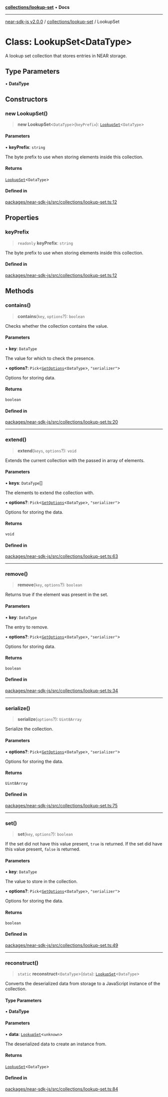 [**collections/lookup-set**](../README.md) • **Docs**

***

[near-sdk-js v2.0.0](../../../packages.md) / [collections/lookup-set](../README.md) / LookupSet

# Class: LookupSet\<DataType\>

A lookup set collection that stores entries in NEAR storage.

## Type Parameters

• **DataType**

## Constructors

### new LookupSet()

> **new LookupSet**\<`DataType`\>(`keyPrefix`): [`LookupSet`](LookupSet.md)\<`DataType`\>

#### Parameters

• **keyPrefix**: `string`

The byte prefix to use when storing elements inside this collection.

#### Returns

[`LookupSet`](LookupSet.md)\<`DataType`\>

#### Defined in

[packages/near-sdk-js/src/collections/lookup-set.ts:12](https://github.com/dim-daskalov/near-sdk-js/blob/0bae67c8fac52fa6fac6b3698d8164f5618f8e2c/packages/near-sdk-js/src/collections/lookup-set.ts#L12)

## Properties

### keyPrefix

> `readonly` **keyPrefix**: `string`

The byte prefix to use when storing elements inside this collection.

#### Defined in

[packages/near-sdk-js/src/collections/lookup-set.ts:12](https://github.com/dim-daskalov/near-sdk-js/blob/0bae67c8fac52fa6fac6b3698d8164f5618f8e2c/packages/near-sdk-js/src/collections/lookup-set.ts#L12)

## Methods

### contains()

> **contains**(`key`, `options`?): `boolean`

Checks whether the collection contains the value.

#### Parameters

• **key**: `DataType`

The value for which to check the presence.

• **options?**: `Pick`\<[`GetOptions`](../../../types/collections/interfaces/GetOptions.md)\<`DataType`\>, `"serializer"`\>

Options for storing data.

#### Returns

`boolean`

#### Defined in

[packages/near-sdk-js/src/collections/lookup-set.ts:20](https://github.com/dim-daskalov/near-sdk-js/blob/0bae67c8fac52fa6fac6b3698d8164f5618f8e2c/packages/near-sdk-js/src/collections/lookup-set.ts#L20)

***

### extend()

> **extend**(`keys`, `options`?): `void`

Extends the current collection with the passed in array of elements.

#### Parameters

• **keys**: `DataType`[]

The elements to extend the collection with.

• **options?**: `Pick`\<[`GetOptions`](../../../types/collections/interfaces/GetOptions.md)\<`DataType`\>, `"serializer"`\>

Options for storing the data.

#### Returns

`void`

#### Defined in

[packages/near-sdk-js/src/collections/lookup-set.ts:63](https://github.com/dim-daskalov/near-sdk-js/blob/0bae67c8fac52fa6fac6b3698d8164f5618f8e2c/packages/near-sdk-js/src/collections/lookup-set.ts#L63)

***

### remove()

> **remove**(`key`, `options`?): `boolean`

Returns true if the element was present in the set.

#### Parameters

• **key**: `DataType`

The entry to remove.

• **options?**: `Pick`\<[`GetOptions`](../../../types/collections/interfaces/GetOptions.md)\<`DataType`\>, `"serializer"`\>

Options for storing data.

#### Returns

`boolean`

#### Defined in

[packages/near-sdk-js/src/collections/lookup-set.ts:34](https://github.com/dim-daskalov/near-sdk-js/blob/0bae67c8fac52fa6fac6b3698d8164f5618f8e2c/packages/near-sdk-js/src/collections/lookup-set.ts#L34)

***

### serialize()

> **serialize**(`options`?): `Uint8Array`

Serialize the collection.

#### Parameters

• **options?**: `Pick`\<[`GetOptions`](../../../types/collections/interfaces/GetOptions.md)\<`DataType`\>, `"serializer"`\>

Options for storing the data.

#### Returns

`Uint8Array`

#### Defined in

[packages/near-sdk-js/src/collections/lookup-set.ts:75](https://github.com/dim-daskalov/near-sdk-js/blob/0bae67c8fac52fa6fac6b3698d8164f5618f8e2c/packages/near-sdk-js/src/collections/lookup-set.ts#L75)

***

### set()

> **set**(`key`, `options`?): `boolean`

If the set did not have this value present, `true` is returned.
If the set did have this value present, `false` is returned.

#### Parameters

• **key**: `DataType`

The value to store in the collection.

• **options?**: `Pick`\<[`GetOptions`](../../../types/collections/interfaces/GetOptions.md)\<`DataType`\>, `"serializer"`\>

Options for storing the data.

#### Returns

`boolean`

#### Defined in

[packages/near-sdk-js/src/collections/lookup-set.ts:49](https://github.com/dim-daskalov/near-sdk-js/blob/0bae67c8fac52fa6fac6b3698d8164f5618f8e2c/packages/near-sdk-js/src/collections/lookup-set.ts#L49)

***

### reconstruct()

> `static` **reconstruct**\<`DataType`\>(`data`): [`LookupSet`](LookupSet.md)\<`DataType`\>

Converts the deserialized data from storage to a JavaScript instance of the collection.

#### Type Parameters

• **DataType**

#### Parameters

• **data**: [`LookupSet`](LookupSet.md)\<`unknown`\>

The deserialized data to create an instance from.

#### Returns

[`LookupSet`](LookupSet.md)\<`DataType`\>

#### Defined in

[packages/near-sdk-js/src/collections/lookup-set.ts:84](https://github.com/dim-daskalov/near-sdk-js/blob/0bae67c8fac52fa6fac6b3698d8164f5618f8e2c/packages/near-sdk-js/src/collections/lookup-set.ts#L84)
